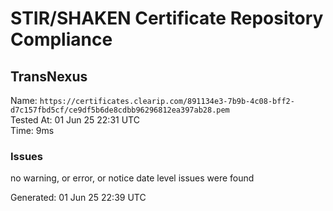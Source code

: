 # STIR/SHAKEN Certificate Repository Compliance

## TransNexus

Name: `https://certificates.clearip.com/891134e3-7b9b-4c08-bff2-d7c157fbd5cf/ce9df5b6de8cdbb96296812ea397ab28.pem`\
Tested At: 01 Jun 25 22:31 UTC\
Time: 9ms

### Issues

no warning, or error, or notice date level issues were found

Generated: 01 Jun 25 22:39 UTC